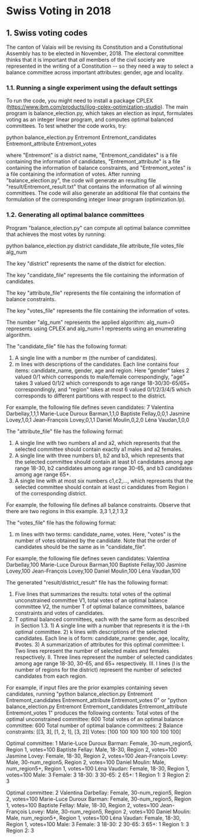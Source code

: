 ﻿# Swiss Voting in 2018


## 1. Swiss voting codes

The canton of Valais will be revising its Constitution and a Constitutional Assembly has to be elected in November, 2018. The electoral committee thinks that it is important that *all* members of the civil society are represented in the writing of a Constitution -- so they need a way to select a balance committee across important attributes: gender, age and locality. 

### 1.1. Running a single experiment using the default settings

To run the code, you might need to install a package CPLEX (https://www.ibm.com/products/ilog-cplex-optimization-studio). 
The main program is balance_election.py, which takes an election as input, formulates voting as an integer linear program, and computes optimal balanced committees. To test whether the code works, try:

  python balance_election.py Entremont Entremont_candidates Entremont_attribute Entremont_votes

where "Entremont" is a district name, "Entremont_candidates" is a file containing the information of candidates, "Entremont_attribute" is a file containing the information of balance constraints, and "Entremont_votes" is a file containing the information of votes.
After running "balance_election.py", the code will generate an resulting file "result/Entremont_result.txt" that contains the information of all winning committees. The code will also generate an additional file that contains the formulation of the corresponding integer linear program (optimization.lp).


### 1.2. Generating all optimal balance committees

Program "balance_election.py" can compute all optimal balance committee that achieves the most votes by running:

  python balance_election.py district candidate_file attribute_file votes_file alg_num

The key "district" represents the name of the district for election.

The key "candidate_file" represents the file containing the information of candidates.

The key "attribute_file" represents the file containing the information of balance constraints.

The key "votes_file" represents the file containing the information of votes.

The number "alg_num" represents the applied algorithm: alg_num=0 represents using CPLEX and alg_num=1 represents using an enumerating algorithm.

The "candidate_file" file has the following format:
  1. A single line with a number m (the number of candidates).
  2. m lines with descriptions of the candidates. Each line contains four items: candidate_name, gender, age and region. Here "gender" takes 2 valued 0/1 which corresponds to male/female correspondingly, "age" takes 3 valued 0/1/2 which corresponds to age range 18-30/30-65/65+ correspondingly, and "region" takes at most 6 valued 0/1/2/3/4/5 which corresponds to different partitions with respect to the district.

For example, the following file defines seven candidates:
  7
  Valentina Darbellay,1,1,1
  Marie-Luce Duroux Barman,1,1,0
  Baptiste Fellay,0,0,1
  Jasmine Lovey,1,0,1
  Jean-François Lovey,0,1,1
  Daniel Moulin,0,2,0
  Léna Vaudan,1,0,0

The "attribute_file" file has the following format:
  1. A single line with two numbers a1 and a2, which represents that the selected committee should contain exactly a1 males and a2 females.
  2. A single line with three numbers b1, b2 and b3, which represents that the selected committee should contain at least b1 candidates among age range 18-30, b2 candidates among age range 30-65, and b3 candidates among age range 65+.
  3. A single line with at most six numbers c1,c2,..., which represents that the selected committee should contain at least ci candidates from Region i of the corresponding district.

For example, the following file defines all balance constraints. Observe that there are two regions in this example.
  3,3
  1,2,1
  3,2

The "votes_file" file has the following format:
  1. m lines with two terms: candidate_name, votes. Here, "votes" is the number of votes obtained by the candidate. Note that the order of candidates should be the same as in "candidate_file".

For example, the following file defines seven candidates:
  Valentina Darbellay,100
  Marie-Luce Duroux Barman,100
  Baptiste Fellay,100
  Jasmine Lovey,100
  Jean-François Lovey,100
  Daniel Moulin,100
  Léna Vaudan,100

The generated "result/district_result" file has the following format:
  1. Five lines that summarizes the results: total votes of the optimal unconstrained committee V1, total votes of an optimal balance committee V2, the number T of optimal balance committees, balance constraints and votes of candidates.
  2. T optimal balanced committees, each with the same form as described in Section 1.3.
    1) A single line with a number that represents it is the i-th optimal committee.
    2) k lines with descriptions of the selected candidates. Each line is of form: candidate_name: gender, age, locality, #votes.
    3) A summarization of attributes for this optimal committee:
      I. Two lines represent the number of selected males and females respectively.
      II. Three lines represent the number of selected candidates among age range 18-30, 30-65, and 65+ respectively.
      III. l lines (l is the number of regions for the district) represent the number of selected candidates from each region.


For example, if input files are the prior examples containing seven candidates, running "python balance_election.py Entremont Entremont_candidates Entremont_attribute Entremont_votes 0" or "python balance_election.py Entremont Entremont_candidates Entremont_attribute Entremont_votes 1" produces the following contents:
  Total votes of the optimal unconstrained committee: 600
  Total votes of an optimal balance committee: 600
  Total number of optimal balance committees: 2
  Balance constraints: [[3, 3], [1, 2, 1], [3, 2]]
  Votes: [100 100 100 100 100 100 100]

  Optimal committee: 1
  Marie-Luce Duroux Barman: Female, 30-num_region5, Region 1, votes=100
  Baptiste Fellay: Male, 18-30, Region 2, votes=100
  Jasmine Lovey: Female, 18-30, Region 2, votes=100
  Jean-François Lovey: Male, 30-num_region5, Region 2, votes=100
  Daniel Moulin: Male, num_region5+, Region 1, votes=100
  Léna Vaudan: Female, 18-30, Region 1, votes=100
  Male: 3
  Female: 3
  18-30: 3
  30-65: 2
  65+: 1
  Region 1: 3
  Region 2: 3

  Optimal committee: 2
  Valentina Darbellay: Female, 30-num_region5, Region 2, votes=100
  Marie-Luce Duroux Barman: Female, 30-num_region5, Region 1, votes=100
  Baptiste Fellay: Male, 18-30, Region 2, votes=100
  Jean-François Lovey: Male, 30-num_region5, Region 2, votes=100
  Daniel Moulin: Male, num_region5+, Region 1, votes=100
  Léna Vaudan: Female, 18-30, Region 1, votes=100
  Male: 3
  Female: 3
  18-30: 2
  30-65: 3
  65+: 1
  Region 1: 3
  Region 2: 3










 